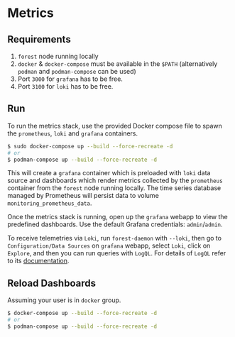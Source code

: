 # Metrics

## Requirements

1. `forest` node running locally
2. `docker` & `docker-compose` must be available in the `$PATH` (alternatively
   `podman` and `podman-compose` can be used)
3. Port `3000` for `grafana` has to be free.
4. Port `3100` for `loki` has to be free.

## Run

To run the metrics stack, use the provided Docker compose file to spawn the
`prometheus`, `loki` and `grafana` containers.

```sh
$ sudo docker-compose up --build --force-recreate -d
# or
$ podman-compose up --build --force-recreate -d
```

This will create a `grafana` container which is preloaded with `loki` data
source and dashboards which render metrics collected by the `prometheus`
container from the `forest` node running locally. The time series database
managed by Prometheus will persist data to volume `monitoring_prometheus_data`.

Once the metrics stack is running, open up the `grafana` webapp to view the
predefined dashboards. Use the default Grafana credentials: `admin`/`admin`.

To receive telemetries via `Loki`, run `forest-daemon` with `--loki`, then go to
`Configuration/Data Sources` on `grafana` webapp, select `Loki`, click on
`Explore`, and then you can run queries with `LogQL`. For details of `LogQL`
refer to its [documentation](https://grafana.com/docs/loki/latest/logql/).

## Reload Dashboards

Assuming your user is in `docker` group.

```sh
$ docker-compose up --build --force-recreate -d
# or
$ podman-compose up --build --force-recreate -d
```
